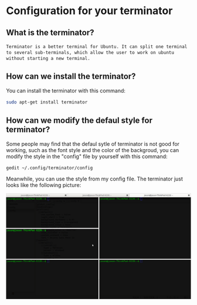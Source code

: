 # Configuration for your terminator

## What is the terminator?

	Terminator is a better terminal for Ubuntu. It can split one terminal to several sub-terminals, which allow the user to work on ubuntu without starting a new terminal.


## How can we install the terminator?

You can install the terminator with this command:

```sh
sudo apt-get install terminator
```

## How can we modify the defaul style for terminator?
Some people may find that the defaul sytle of terminator is not good for working, such as the font style and the color of the backgroud, you can modify the style in the "config" file by yourself with this command:
	

```sh
gedit ~/.config/terminator/config
```

Meanwhile, you can use the style from my config file. The terminator just looks like the following picture:

[//]: # (Image References)
[image1]: terminator.png "example terminator"
![alt text][image1]




